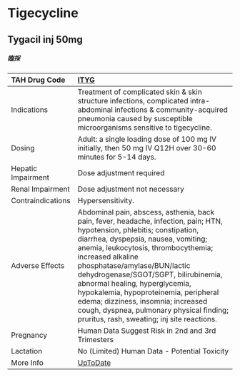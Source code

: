 # Tigecycline

## Tygacil inj 50mg

##### 臨採

| TAH Drug Code      | [ITYG](https://www.tahsda.org.tw/drugs/hissearch.php?drug_code=ITYG)                                                                                                                                                                                                                                                                                                                                                                                                                                         |
|:-------------------|:-------------------------------------------------------------------------------------------------------------------------------------------------------------------------------------------------------------------------------------------------------------------------------------------------------------------------------------------------------------------------------------------------------------------------------------------------------------------------------------------------------------|
| Indications        | Treatment of complicated skin & skin structure infections, complicated intra-abdominal infections & community-acquired pneumonia caused by susceptible microorganisms sensitive to tigecycline.                                                                                                                                                                                                                                                                                                              |
| Dosing             | Adult: a single loading dose of 100 mg IV initially, then 50 mg IV Q12H over 30-60 minutes for 5-14 days.                                                                                                                                                                                                                                                                                                                                                                                                    |
| Hepatic Impairment | Dose adjustment required                                                                                                                                                                                                                                                                                                                                                                                                                                                                                     |
| Renal Impairment   | Dose adjustment not necessary                                                                                                                                                                                                                                                                                                                                                                                                                                                                                |
| Contraindications  | Hypersensitivity.                                                                                                                                                                                                                                                                                                                                                                                                                                                                                            |
| Adverse Effects    | Abdominal pain, abscess, asthenia, back pain, fever, headache, infection, pain; HTN, hypotension, phlebitis; constipation, diarrhea, dyspepsia, nausea, vomiting; anemia, leukocytosis, thrombocythemia; increased alkaline phosphatase/amylase/BUN/lactic dehydrogenase/SGOT/SGPT, bilirubinemia, abnormal healing, hyperglycemia, hypokalemia, hypoproteinemia, peripheral edema; dizziness, insomnia; increased cough, dyspnea, pulmonary physical finding; pruritus, rash, sweating; inj site reactions. |
| Pregnancy          | Human Data Suggest Risk in 2nd and 3rd Trimesters                                                                                                                                                                                                                                                                                                                                                                                                                                                            |
| Lactation          | No (Limited) Human Data - Potential Toxicity                                                                                                                                                                                                                                                                                                                                                                                                                                                                 |
| More Info          | [UpToDate](https://www.uptodate.com/contents/tigecycline-drug-information)                                                                                                                                                                                                                                                                                                                                                                                                                                   |

